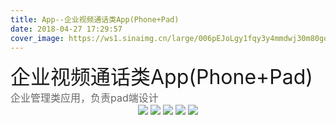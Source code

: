 ```yaml
---
title: App--企业视频通话类App(Phone+Pad)
date: 2018-04-27 17:29:57
cover_image: https://ws1.sinaimg.cn/large/006pEJoLgy1fqy3y4mmdwj30m80go7at.jpg
---
```

<div align="center">
    <div align="left" style="width:1200px;">
    <div ><font size="6" color=#1a1a1a>企业视频通话类App(Phone+Pad)</font></div>
    <font size="3" color=#666666>企业管理类应用，负责pad端设计</font>
    </div>
    <img class="img-fluid project-img" src="https://ws1.sinaimg.cn/large/006pEJoLgy1fqy3y4rz4qj31hc0xcdkq.jpg" />
    <img class="img-fluid project-img" src="https://ws1.sinaimg.cn/large/006pEJoLgy1fqy3y4zqhdj31hc0xc413.jpg" />
    <img class="img-fluid project-img" src="https://ws1.sinaimg.cn/large/006pEJoLgy1fqy3y54lisj31hc0xcjtq.jpg" />
    <img class="img-fluid project-img" src="https://ws1.sinaimg.cn/large/006pEJoLgy1fqy3y5a2oqj31hc0xcn09.jpg" />
    <img class="img-fluid project-img" src="https://ws1.sinaimg.cn/large/006pEJoLgy1fqy3y5e5gkj31hc18ggoa.jpg" />
</div>